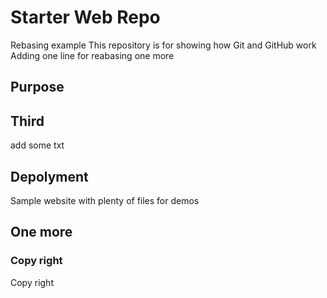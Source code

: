 # Starter Web Repo
Rebasing example
This repository is for showing how Git and GitHub work
Adding one line for reabasing
one more
## Purpose

## Third
add some txt
## Depolyment

Sample website with plenty of files for demos

## One more

### Copy right

Copy right
